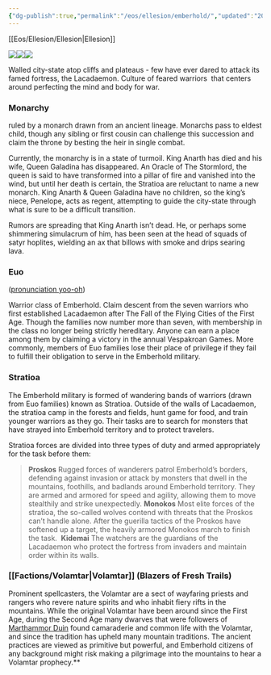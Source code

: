 ```yaml
---
{"dg-publish":true,"permalink":"/eos/ellesion/emberhold/","updated":"2024-12-24T20:05:11.483-06:00"}
---
```


[[Eos/Ellesion/Ellesion\|Ellesion]]
  
![](https://lh7-us.googleusercontent.com/MFQMklZjhNIzoNV7_f0t3lqG_x8KsJtxj_YMWySND0jWQmkC0aPtodKVYrtNtTYTDeKduPFw0b_cuBBXSh0USF-C9YHb8r8ktxlAVN4bzl-WoUO0QtNzZaRPAQjrRgUv14Ku9FeIBXoJUkkg1SBvEvg)![](https://lh7-us.googleusercontent.com/RXwzNo-HFqlYUOHyqkg3Hn2tKa9BF_5m1fkRQcYtoJtQpHTV4LzMuigTAdIAWSmNOvaD4Uqe5Y_8mZUrj1YAxvxJ0eEaIba6BJUNMn-EenQvTx7SYIAJMmKKe5m_bUv65fE6yRIWhxs7zHQ0_KCexA4)![](https://lh7-us.googleusercontent.com/CvrVuRkHrJ6fw3MUWkQ8WxmHxk3l0Bcg2IrLssClll1nmUCnlFebXji154XSirmbRTDxRa3MO1hKzRCvIWYKDhDtp68ida0q2ttdDVfPBVE9orG_83LMnUzBjXNqetCpvGz8eCya77d6O_k8sLj7iLw)  

Walled city-state atop cliffs and plateaus - few have ever dared to attack its famed fortress, the Lacadaemon.
Culture of feared warriors  that centers around perfecting the mind and body for war. 
### Monarchy 
ruled by a monarch drawn from an ancient lineage. Monarchs pass to eldest child, though any sibling or first cousin can challenge this succession and claim the throne by besting the heir in single combat. 

Currently, the monarchy is in a state of turmoil. King Anarth has died and his wife, Queen Galadina has disappeared. An Oracle of The Stormlord, the queen is said to have transformed into a pillar of fire and vanished into the wind, but until her death is certain, the Stratioa are reluctant to name a new monarch. King Anarth & Queen Galadina have no children, so the king’s niece, Penelope, acts as regent, attempting to guide the city-state through what is sure to be a difficult transition.

Rumors are spreading that King Anarth isn’t dead. He, or perhaps some shimmering simulacrum of him, has been seen at the head of squads of satyr hoplites, wielding an ax that billows with smoke and drips searing lava. 
### Euo 
([pronunciation yoo-oh](https://www.google.com/search?q=euo+greek+pronunciation&biw=1462&bih=880&sxsrf=ALiCzsY8xv8v5b1QyIMC5KhwvaWHGS6Fgg%3A1668119713724&ei=oXxtY_vXK9OwqtsPr9yn-AU&ved=0ahUKEwi7rOqX1qT7AhVTmGoFHS_uCV8Q4dUDCBA&uact=5&oq=euo+greek+pronunciation&gs_lcp=Cgxnd3Mtd2l6LXNlcnAQAzIFCAAQogQyBQgAEKIEMgUIABCiBDIFCAAQogQyBQgAEKIEOgoIABBHENYEELADOg0IABCABBCxAxCDARAKOgUIABCABDoHCAAQgAQQCjoQCC4QrwEQxwEQsQMQgAQQDToHCAAQgAQQDToNCC4QgAQQxwEQrwEQDToJCAAQgAQQDRAKOgYIABAeEA06CAgAEAgQHhANOgoIABAIEB4QDxANOgUIABCGAzoHCCEQoAEQCkoECEEYAEoECEYYAFDgAljWGmDnG2gCcAF4AIABhQGIAbAOkgEEMTUuNJgBAKABAcgBBMABAQ&sclient=gws-wiz-serp))

Warrior class of Emberhold. Claim descent from the seven warriors who first established Lacadaemon after The Fall of the Flying Cities of the First Age. Though the families now number more than seven, with membership in the class no longer being strictly hereditary. Anyone can earn a place among them by claiming a victory in the annual Vespakroan Games. More commonly, members of Euo families lose their place of privilege if they fail to fulfill their obligation to serve in the Emberhold military.
### Stratioa
The Emberhold military is formed of wandering bands of warriors (drawn from Euo families) known as Stratioa. Outside of the walls of Lacadaemon, the stratioa camp in the forests and fields, hunt game for food, and train younger warriors as they go. Their tasks are to search for monsters that have strayed into Emberhold territory and to protect travelers. 

Stratioa forces are divided into three types of duty and armed appropriately for the task before them:

>**Proskos**
Rugged forces of wanderers patrol Emberhold’s borders, defending against invasion or attack by monsters that dwell in the mountains, foothills, and badlands around Emberhold territory. They are armed and armored for speed and agility, allowing them to move stealthily and strike unexpectedly.
**Monokos**
Most elite forces of the stratioa, the so-called wolves contend with threats that the Proskos can’t handle alone. After the guerilla tactics of the Proskos have softened up a target, the heavily armored Monokos march to finish the task. 
**Kidemai**
The watchers are the guardians of the Lacadaemon who protect the fortress from invaders and maintain order within its walls. 

### [[Factions/Volamtar\|Volamtar]] (Blazers of Fresh Trails)

Prominent spellcasters, the Volamtar are a sect of wayfaring priests and rangers who revere nature spirits and who inhabit fiery rifts in the mountains. While the original Volamtar have been around since the First Age, during the Second Age many dwarves that were followers of [Marthammor Duin](https://forgottenrealms.fandom.com/wiki/Marthammor_Duin) found camaraderie and common life with the Volamtar, and since the tradition has upheld many mountain traditions. The ancient practices are viewed as primitive but powerful, and Emberhold citizens of any background might risk making a pilgrimage into the mountains to hear a Volamtar prophecy.**